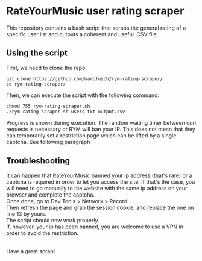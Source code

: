 # RateYourMusic user rating scraper

This repository contains a bash script that scraps the general rating of a specific user list and outputs a coherent and useful .CSV file.

## Using the script

First, we need to clone the repo.
```
git clone https://github.com/marcfusch/rym-rating-scraper/
cd rym-rating-scraper/
```
Then, we can execute the script with the following command:
```
chmod 755 rym-rating-scraper.sh
./rym-rating-scraper.sh users.txt output.csv
```
Progress is shown during execution. The random waiting timer between curl requests is necessary or RYM will ban your IP. This does not mean that they can temporarily set a restriction page which can be lifted by a single captcha. See following paragraph

## Troubleshooting

It can happen that RateYourMusic banned your ip address (that's rare) or a captcha is required in order to let you access the site.
If that's the case, you will need to go manually to the website with the same ip address on your browser and complete the captcha.<br />
Once done, go to Dev Tools > Network > Record<br />
Then refresh the page and grab the session cookie, and replace the one on line 13 by yours.<br />
The script should now work properly.<br />
If, however, your ip has been banned, you are welcome to use a VPN in order to avoid the restriction.<br /><br />

Have a great scrap!
